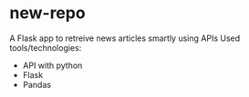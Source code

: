 # new-repo
A Flask app to retreive news articles smartly using APIs
Used tools/technologies:
- API with python 
- Flask
- Pandas 
